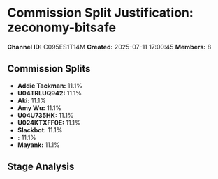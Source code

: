 # Commission Split Justification: zeconomy-bitsafe

**Channel ID:** C095ES1T14M
**Created:** 2025-07-11 17:00:45
**Members:** 8

## Commission Splits

- **Addie Tackman:** 11.1%
- **U04TRLUQ942:** 11.1%
- **Aki:** 11.1%
- **Amy Wu:** 11.1%
- **U04U735HK:** 11.1%
- **U024KTXFF0E:** 11.1%
- **Slackbot:** 11.1%
- **:** 11.1%
- **Mayank:** 11.1%

## Stage Analysis

